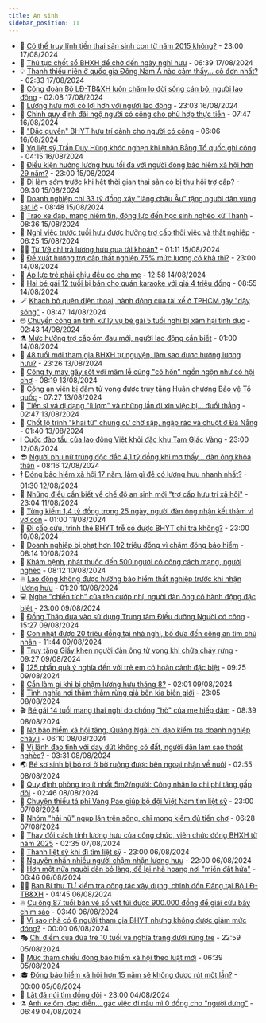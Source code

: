 ```yaml
---
title: An sinh
sidebar_position: 11
---
```


<!-- dantri-an-sinh:START -->
- 👺 [Có thể truy lĩnh tiền thai sản sinh con từ năm 2015 không?](https://dantri.com.vn/an-sinh/co-the-truy-linh-tien-thai-san-sinh-con-tu-nam-2015-khong-20240817164051550.htm) - 23:00 17/08/2024
- 👀 [Thủ tục chốt sổ BHXH để chờ đến ngày nghỉ hưu](https://dantri.com.vn/an-sinh/thu-tuc-chot-so-bhxh-de-cho-den-ngay-nghi-huu-20240817063011425.htm) - 06:39 17/08/2024
- 💡 [Thanh thiếu niên ở quốc gia Đông Nam Á nào cảm thấy... cô đơn nhất?](https://dantri.com.vn/an-sinh/thanh-thieu-nien-o-quoc-gia-dong-nam-a-nao-cam-thay-co-don-nhat-20240816234001284.htm) - 02:33 17/08/2024
- 💄 [Công đoàn Bộ LĐ-TB&amp;XH luôn chăm lo đời sống cán bộ, người lao động](https://dantri.com.vn/an-sinh/cong-doan-bo-ld-tbxh-luon-cham-lo-doi-song-can-bo-nguoi-lao-dong-20240816203051133.htm) - 02:08 17/08/2024
- 🧠 [Lương hưu mới có lợi hơn với người lao động](https://dantri.com.vn/an-sinh/luong-huu-moi-co-loi-hon-voi-nguoi-lao-dong-20240816173853934.htm) - 23:03 16/08/2024
- 🫣 [Chỉnh quy định đãi ngộ người có công cho phù hợp thực tiễn](https://dantri.com.vn/an-sinh/chinh-quy-dinh-dai-ngo-nguoi-co-cong-cho-phu-hop-thuc-tien-20240816131155423.htm) - 07:47 16/08/2024
- 🥸 [&quot;Đặc quyền&quot; BHYT hưu trí dành cho người có công](https://dantri.com.vn/an-sinh/dac-quyen-bhyt-huu-tri-danh-cho-nguoi-co-cong-20240816123612677.htm) - 06:06 16/08/2024
- 🤭 [Vợ liệt sỹ Trần Duy Hùng khóc nghẹn khi nhận Bằng Tổ quốc ghi công](https://dantri.com.vn/an-sinh/vo-liet-sy-tran-duy-hung-khoc-nghen-khi-nhan-bang-to-quoc-ghi-cong-20240816102059795.htm) - 04:15 16/08/2024
- 💂 [Điều kiện hưởng lương hưu tối đa với người đóng bảo hiểm xã hội hơn 29 năm?](https://dantri.com.vn/an-sinh/dieu-kien-huong-luong-huu-toi-da-voi-nguoi-dong-bao-hiem-xa-hoi-hon-29-nam-20240815160932115.htm) - 23:00 15/08/2024
- 🦣 [Đi làm sớm trước khi hết thời gian thai sản có bị thu hồi trợ cấp?](https://dantri.com.vn/an-sinh/di-lam-som-truoc-khi-het-thoi-gian-thai-san-co-bi-thu-hoi-tro-cap-20240815111249421.htm) - 09:30 15/08/2024
- 🧰 [Doanh nghiệp chi 33 tỷ đồng xây &quot;làng châu Âu&quot; tặng người dân vùng sạt lở](https://dantri.com.vn/an-sinh/doanh-nghiep-chi-33-ty-dong-xay-lang-chau-au-tang-nguoi-dan-vung-sat-lo-20240815135845504.htm) - 08:48 15/08/2024
- 🤩 [Trao xe đạp, mang niềm tin, động lực đến học sinh nghèo xứ Thanh](https://dantri.com.vn/an-sinh/trao-xe-dap-mang-niem-tin-dong-luc-den-hoc-sinh-ngheo-xu-thanh-20240815150927260.htm) - 08:36 15/08/2024
- 🤖 [Nghỉ việc trước tuổi hưu được hưởng trợ cấp thôi việc và thất nghiệp](https://dantri.com.vn/an-sinh/nghi-viec-truoc-tuoi-huu-duoc-huong-tro-cap-thoi-viec-va-that-nghiep-20240814185122918.htm) - 06:25 15/08/2024
- 🧑‍💻 [Từ 1/9 chỉ trả lương hưu qua tài khoản?](https://dantri.com.vn/an-sinh/tu-19-chi-tra-luong-huu-qua-tai-khoan-20240814204804770.htm) - 01:11 15/08/2024
- 🦍 [Đề xuất hưởng trợ cấp thất nghiệp 75% mức lương có khả thi?](https://dantri.com.vn/an-sinh/de-xuat-huong-tro-cap-that-nghiep-75-muc-luong-co-kha-thi-20240814162601735.htm) - 23:00 14/08/2024
- 🦆 [Áp lực trẻ phải chịu đều do cha mẹ](https://dantri.com.vn/an-sinh/ap-luc-tre-phai-chiu-deu-do-cha-me-20240814172017021.htm) - 12:58 14/08/2024
- 🌊 [Hai bé gái 12 tuổi bị bán cho quán karaoke với giá 4 triệu đồng](https://dantri.com.vn/an-sinh/hai-be-gai-12-tuoi-bi-ban-cho-quan-karaoke-voi-gia-4-trieu-dong-20240814140513147.htm) - 08:55 14/08/2024
- 🪄 [Khách bỏ quên điện thoại, hành động của tài xế ở TPHCM gây &quot;dậy sóng&quot;](https://dantri.com.vn/an-sinh/khach-bo-quen-dien-thoai-hanh-dong-cua-tai-xe-o-tphcm-gay-day-song-20240814133012457.htm) - 08:47 14/08/2024
- 🤓 [Chuyển công an tỉnh xử lý vụ bé gái 5 tuổi nghi bị xâm hại tình dục](https://dantri.com.vn/an-sinh/chuyen-cong-an-tinh-xu-ly-vu-be-gai-5-tuoi-nghi-bi-xam-hai-tinh-duc-20240814093036258.htm) - 02:43 14/08/2024
- ⚗️ [Mức hưởng trợ cấp ốm đau mới, người lao động cần biết](https://dantri.com.vn/an-sinh/muc-huong-tro-cap-om-dau-moi-nguoi-lao-dong-can-biet-20240813235850521.htm) - 01:00 14/08/2024
- 💃 [48 tuổi mới tham gia BHXH tự nguyện, làm sao được hưởng lương hưu?](https://dantri.com.vn/an-sinh/48-tuoi-moi-tham-gia-bhxh-tu-nguyen-lam-sao-duoc-huong-luong-huu-20240813220245566.htm) - 23:26 13/08/2024
- 💼 [Công ty may gây sốt với mâm lễ cúng &quot;cô hồn&quot; ngồn ngộn như có hội chợ](https://dantri.com.vn/an-sinh/cong-ty-may-gay-sot-voi-mam-le-cung-co-hon-ngon-ngon-nhu-co-hoi-cho-20240813145813641.htm) - 08:19 13/08/2024
- 🤖 [Công an viên bị đâm tử vong được truy tặng Huân chương Bảo vệ Tổ quốc](https://dantri.com.vn/an-sinh/cong-an-vien-bi-dam-tu-vong-duoc-truy-tang-huan-chuong-bao-ve-to-quoc-20240813132719433.htm) - 07:27 13/08/2024
- 🧐 [Tiến sĩ vá dị dạng &quot;lì lợm&quot; và những lần đi xin việc bị... đuổi thẳng](https://dantri.com.vn/an-sinh/tien-si-va-di-dang-li-lom-va-nhung-lan-di-xin-viec-bi-duoi-thang-20240813081631913.htm) - 02:47 13/08/2024
- 💯 [Chốt lộ trình &quot;khai tử&quot; chung cư chờ sập, ngập rác và chuột ở Đà Nẵng](https://dantri.com.vn/an-sinh/chot-lo-trinh-khai-tu-chung-cu-cho-sap-ngap-rac-va-chuot-o-da-nang-20240812163339345.htm) - 01:40 13/08/2024
- 🕯 [Cuộc đào tẩu của lao động Việt khỏi đặc khu Tam Giác Vàng](https://dantri.com.vn/an-sinh/cuoc-dao-tau-cua-lao-dong-viet-khoi-dac-khu-tam-giac-vang-20240812174710646.htm) - 23:00 12/08/2024
- 😎 [Người phụ nữ trúng độc đắc 4,1 tỷ đồng khi mơ thấy... đàn ông khỏa thân](https://dantri.com.vn/an-sinh/nguoi-phu-nu-trung-doc-dac-41-ty-dong-khi-mo-thay-dan-ong-khoa-than-20240812145452611.htm) - 08:16 12/08/2024
- 🕴 [Đóng bảo hiểm xã hội 17 năm, làm gì để có lương hưu nhanh nhất?](https://dantri.com.vn/an-sinh/dong-bao-hiem-xa-hoi-17-nam-lam-gi-de-co-luong-huu-nhanh-nhat-20240811155430284.htm) - 01:30 12/08/2024
- 🤖 [Những điều cần biết về chế độ an sinh mới &quot;trợ cấp hưu trí xã hội&quot;](https://dantri.com.vn/an-sinh/nhung-dieu-can-biet-ve-che-do-an-sinh-moi-tro-cap-huu-tri-xa-hoi-20240811155806474.htm) - 23:04 11/08/2024
- 🤡 [Từng kiếm 1,4 tỷ đồng trong 25 ngày, người đàn ông nhận kết thảm vì vợ con](https://dantri.com.vn/an-sinh/tung-kiem-14-ty-dong-trong-25-ngay-nguoi-dan-ong-nhan-ket-tham-vi-vo-con-20240810111244636.htm) - 01:00 11/08/2024
- 💪 [Đi cấp cứu, trình thẻ BHYT trễ có được BHYT chi trả không?](https://dantri.com.vn/an-sinh/di-cap-cuu-trinh-the-bhyt-tre-co-duoc-bhyt-chi-tra-khong-20240810135258288.htm) - 23:00 10/08/2024
- 🌝 [Doanh nghiệp bị phạt hơn 102 triệu đồng vì chậm đóng bảo hiểm](https://dantri.com.vn/an-sinh/doanh-nghiep-bi-phat-hon-102-trieu-dong-vi-cham-dong-bao-hiem-20240810140343839.htm) - 08:14 10/08/2024
- 🤩 [Khám bệnh, phát thuốc đến 500 người có công cách mạng, người nghèo](https://dantri.com.vn/an-sinh/kham-benh-phat-thuoc-den-500-nguoi-co-cong-cach-mang-nguoi-ngheo-20240810132644548.htm) - 08:12 10/08/2024
- 🔥 [Lao động không được hưởng bảo hiểm thất nghiệp trước khi nhận lương hưu](https://dantri.com.vn/an-sinh/lao-dong-khong-duoc-huong-bao-hiem-that-nghiep-truoc-khi-nhan-luong-huu-20240809202337247.htm) - 01:20 10/08/2024
- 💻 [Nghe &quot;chiến tích&quot; của tên cướp nhí, người đàn ông có hành động đặc biệt](https://dantri.com.vn/an-sinh/nghe-chien-tich-cua-ten-cuop-nhi-nguoi-dan-ong-co-hanh-dong-dac-biet-20240809153650667.htm) - 23:00 09/08/2024
- 💄 [Đồng Tháp đưa vào sử dụng Trung tâm Điều dưỡng Người có công](https://dantri.com.vn/an-sinh/dong-thap-dua-vao-su-dung-trung-tam-dieu-duong-nguoi-co-cong-20240809185159326.htm) - 15:27 09/08/2024
- 🦆 [Con nhặt được 20 triệu đồng tại nhà nghỉ, bố đưa đến công an tìm chủ nhân](https://dantri.com.vn/an-sinh/con-nhat-duoc-20-trieu-dong-tai-nha-nghi-bo-dua-den-cong-an-tim-chu-nhan-20240809175245380.htm) - 11:44 09/08/2024
- 🐲 [Truy tặng Giấy khen người đàn ông tử vong khi chữa cháy rừng](https://dantri.com.vn/an-sinh/truy-tang-giay-khen-nguoi-dan-ong-tu-vong-khi-chua-chay-rung-20240809161752574.htm) - 09:27 09/08/2024
- 🥷 [125 phần quà ý nghĩa đến với trẻ em có hoàn cảnh đặc biệt](https://dantri.com.vn/an-sinh/125-phan-qua-y-nghia-den-voi-tre-em-co-hoan-canh-dac-biet-20240809150403976.htm) - 09:25 09/08/2024
- 💯 [Cần làm gì khi bị chậm lương hưu tháng 8?](https://dantri.com.vn/an-sinh/can-lam-gi-khi-bi-cham-luong-huu-thang-8-20240809085114351.htm) - 02:01 09/08/2024
- 🧐 [Tình nghĩa nơi thăm thẳm rừng già bên kia biên giới](https://dantri.com.vn/an-sinh/tinh-nghia-noi-tham-tham-rung-gia-ben-kia-bien-gioi-20240802142837319.htm) - 23:05 08/08/2024
- 🎬 [Bé gái 14 tuổi mang thai nghi do chồng &quot;hờ&quot; của mẹ hiếp dâm](https://dantri.com.vn/an-sinh/be-gai-14-tuoi-mang-thai-nghi-do-chong-ho-cua-me-hiep-dam-20240808140653509.htm) - 08:39 08/08/2024
- 🦍 [Nợ bảo hiểm xã hội tăng, Quảng Ngãi chỉ đạo kiểm tra doanh nghiệp chây ì](https://dantri.com.vn/an-sinh/no-bao-hiem-xa-hoi-tang-quang-ngai-chi-dao-kiem-tra-doanh-nghiep-chay-i-20240808110420886.htm) - 06:10 08/08/2024
- 🫶 [Vị lãnh đạo tỉnh với day dứt không có đất, người dân làm sao thoát nghèo?](https://dantri.com.vn/an-sinh/vi-lanh-dao-tinh-voi-day-dut-khong-co-dat-nguoi-dan-lam-sao-thoat-ngheo-20240808071422984.htm) - 03:31 08/08/2024
- 🌏 [Bé sơ sinh bị bỏ rơi ở bờ ruộng được bên ngoại nhận về nuôi](https://dantri.com.vn/an-sinh/be-so-sinh-bi-bo-roi-o-bo-ruong-duoc-ben-ngoai-nhan-ve-nuoi-20240808082516148.htm) - 02:55 08/08/2024
- 🫣 [Quy định phòng trọ ít nhất 5m2/người: Công nhân lo chi phí tăng gấp đôi](https://dantri.com.vn/an-sinh/quy-dinh-phong-tro-it-nhat-5m2nguoi-cong-nhan-lo-chi-phi-tang-gap-doi-20240807204018401.htm) - 02:46 08/08/2024
- 🥰 [Chuyện thiếu tá phỉ Vàng Pao giúp bộ đội Việt Nam tìm liệt sỹ](https://dantri.com.vn/an-sinh/chuyen-thieu-ta-phi-vang-pao-giup-bo-doi-viet-nam-tim-liet-sy-20240801160507974.htm) - 23:00 07/08/2024
- 🎊 [Nhóm &quot;hải nữ&quot; ngụp lặn trên sông, chỉ mong kiếm đủ tiền chợ](https://dantri.com.vn/an-sinh/nhom-hai-nu-ngup-lan-tren-song-chi-mong-kiem-du-tien-cho-20240807113107810.htm) - 06:28 07/08/2024
- 💄 [Thay đổi cách tính lương hưu của công chức, viên chức đóng BHXH từ năm 2025](https://dantri.com.vn/an-sinh/thay-doi-cach-tinh-luong-huu-cua-cong-chuc-vien-chuc-dong-bhxh-tu-nam-2025-20240806190753904.htm) - 02:35 07/08/2024
- 👹 [Thành liệt sỹ khi đi tìm liệt sỹ](https://dantri.com.vn/an-sinh/thanh-liet-sy-khi-di-tim-liet-sy-20240731165810190.htm) - 23:00 06/08/2024
- 💯 [Nguyên nhân nhiều người chậm nhận lương hưu](https://dantri.com.vn/an-sinh/nguyen-nhan-nhieu-nguoi-cham-nhan-luong-huu-20240806180831260.htm) - 22:00 06/08/2024
- 📝 [Hơn một nửa người dân bỏ làng, để lại nhà hoang nơi &quot;miền đất hứa&quot;](https://dantri.com.vn/an-sinh/hon-mot-nua-nguoi-dan-bo-lang-de-lai-nha-hoang-noi-mien-dat-hua-20240806105827859.htm) - 06:46 06/08/2024
- 👨‍🏫 [Ban Bí thư TƯ kiểm tra công tác xây dựng, chỉnh đốn Đảng tại Bộ LĐ-TB&amp;XH](https://dantri.com.vn/an-sinh/ban-bi-thu-tu-kiem-tra-cong-tac-xay-dung-chinh-don-dang-tai-bo-ld-tbxh-20240806110527032.htm) - 04:45 06/08/2024
- 🔥 [Cụ ông 87 tuổi bán vé số vét túi được 900.000 đồng để giải cứu bầy chim sáo](https://dantri.com.vn/an-sinh/cu-ong-87-tuoi-ban-ve-so-vet-tui-duoc-900000-dong-de-giai-cuu-bay-chim-sao-20240806100719284.htm) - 03:40 06/08/2024
- 🧰 [Vì sao nhà có 6 người tham gia BHYT nhưng không được giảm mức đóng?](https://dantri.com.vn/an-sinh/vi-sao-nha-co-6-nguoi-tham-gia-bhyt-nhung-khong-duoc-giam-muc-dong-20240805182357817.htm) - 00:00 06/08/2024
- 🎭 [Chỉ điểm của đứa trẻ 10 tuổi và nghĩa trang dưới rừng tre](https://dantri.com.vn/an-sinh/chi-diem-cua-dua-tre-10-tuoi-va-nghia-trang-duoi-rung-tre-20240731162643967.htm) - 22:59 05/08/2024
- 🔭 [Mức tham chiếu đóng bảo hiểm xã hội theo luật mới](https://dantri.com.vn/an-sinh/muc-tham-chieu-dong-bao-hiem-xa-hoi-theo-luat-moi-20240805120212905.htm) - 06:39 05/08/2024
- 🎓 [Đóng bảo hiểm xã hội hơn 15 năm sẽ không được rút một lần?](https://dantri.com.vn/an-sinh/dong-bao-hiem-xa-hoi-hon-15-nam-se-khong-duoc-rut-mot-lan-20240804050625107.htm) - 00:00 05/08/2024
- 🦅 [Lật đá núi tìm đồng đội](https://dantri.com.vn/an-sinh/lat-da-nui-tim-dong-doi-20240726182854881.htm) - 23:00 04/08/2024
- ⚗️ [Anh xe ôm, đạo diễn… gác việc đi nấu mì 0 đồng cho &quot;người dưng&quot;](https://dantri.com.vn/an-sinh/anh-xe-om-dao-dien-gac-viec-di-nau-mi-0-dong-cho-nguoi-dung-20240803213212667.htm) - 06:49 04/08/2024<!-- dantri-an-sinh:END -->
